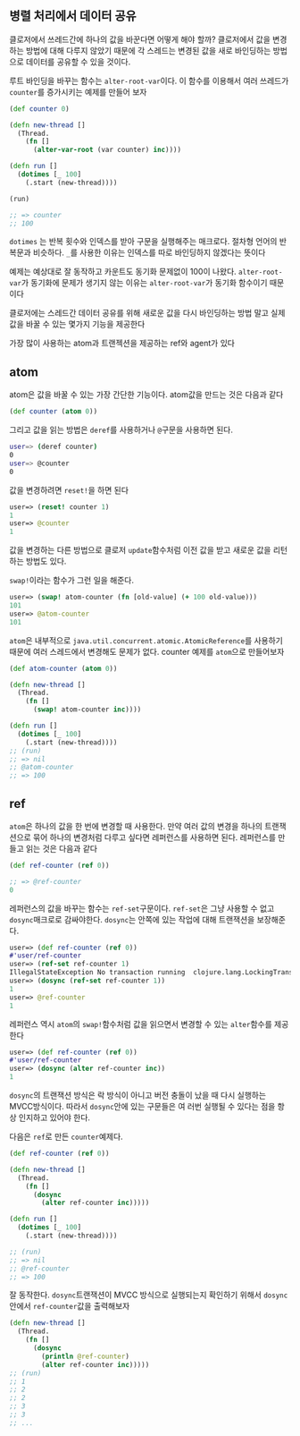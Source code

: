 ## 병렬 처리에서 데이터 공유

클로저에서 쓰레드간에 하나의 값을 바꾼다면 어떻게 해야 할까? 클로저에서 값을 변경하는 방법에 대해 다루지 않았기 때문에 각 스레드는 변경된 값을 새로 바인딩하는 방법으로 데이터를 공유할 수 있을 것이다.

루트 바인딩을 바꾸는 함수는 `alter-root-var`이다. 이 함수를 이용해서 여러 쓰레드가 `counter`를 증가시키는 예제를 만들어 보자

```clojure
(def counter 0)

(defn new-thread []
  (Thread.
    (fn []
      (alter-var-root (var counter) inc))))

(defn run []
  (dotimes [_ 100]
    (.start (new-thread))))

(run)

;; => counter
;; 100
```

`dotimes` 는 반복 횟수와 인덱스를 받아 구문을 실행해주는 매크로다. 절차형 언어의 반복문과 비슷하다. `_`를 사용한 이유는 인덱스를 따로 바인딩하지 않겠다는 뜻이다

예제는 예상대로 잘 동작하고 카운트도 동기화 문제없이 100이 나왔다. `alter-root-var`가 동기화에 문제가 생기지 않는 이유는 `alter-root-var`가 동기화 함수이기 때문이다

클로저에는 스레드간 데이터 공유를 위해 새로운 값을 다시 바인딩하는 방법 말고 실제 값을 바꿀 수 있는 몇가지 기능을 제공한다

가장 많이 사용하는 atom과 트랜젝션을 제공하는 ref와 agent가 있다



## atom

atom은 값을 바꿀 수 있는 가장 간단한 기능이다. atom값을 만드는 것은 다음과 같다

```clojure
(def counter (atom 0))
```

그리고 값을 읽는 방법은 `deref`를 사용하거나 `@`구문을 사용하면 된다.

```bash
user=> (deref counter)
0
user=> @counter
0
```

값을 변경하려면 `reset!`을 하면 된다

```clojure
user=> (reset! counter 1)
1
user=> @counter
1
```

값을 변경하는 다른 방법으로 클로저 `update`함수처럼 이전 값을 받고 새로운 값을 리턴하는 방법도 있다.

`swap!`이라는 함수가 그런 일을 해준다.

```clojure
user=> (swap! atom-counter (fn [old-value] (+ 100 old-value)))
101
user=> @atom-counter
101
```

`atom`은 내부적으로 `java.util.concurrent.atomic.AtomicReference`를 사용하기 때문에 여러 스레드에서 변경해도 문제가 없다. counter 예제를 `atom`으로 만들어보자

```clojure
(def atom-counter (atom 0))

(defn new-thread []
  (Thread.
    (fn []
      (swap! atom-counter inc))))

(defn run []
  (dotimes [_ 100]
    (.start (new-thread))))
;; (run)
;; => nil
;; @atom-counter
;; => 100
```



## ref

`atom`은 하나의 값을 한 번에 변경할 때 사용한다. 만약 여러 값의 변경을 하나의 트랜잭션으로 묶어 하나의 변경처럼 다루고 싶다면 레퍼런스를 사용하면 된다. 레퍼런스를 만들고 읽는 것은 다음과 같다

```clojure
(def ref-counter (ref 0))

;; => @ref-counter
0
```

레퍼런스의 값을 바꾸는 함수는 `ref-set`구문이다. `ref-set`은 그냥 사용할 수 없고 `dosync`매크로로 감싸야한다. `dosync`는 안쪽에 있는 작업에 대해 트랜잭션을 보장해준다.

```clojure
user=> (def ref-counter (ref 0))
#'user/ref-counter
user=> (ref-set ref-counter 1)
IllegalStateException No transaction running  clojure.lang.LockingTransaction.getEx (LockingTransaction.java:208)
user=> (dosync (ref-set ref-counter 1))
1
user=> @ref-counter
1
```

레퍼런스 역시 `atom`의 `swap!`함수처럼 값을 읽으면서 변경할 수 있는 `alter`함수를 제공한다

```clojure
user=> (def ref-counter (ref 0))
#'user/ref-counter
user=> (dosync (alter ref-counter inc))
1
```

`dosync`의 트랜잭션 방식은 락 방식이 아니고 버전 충돌이 났을 때 다시 실행하는 MVCC방식이다. 따라서 `dosync`안에 있는 구문들은 여 러번 실행될 수 있다는 점을 항상 인지하고 있어야 한다.

다음은 `ref`로 만든 `counter`예제다.

```clojure
(def ref-counter (ref 0))

(defn new-thread []
  (Thread.
    (fn []
      (dosync
        (alter ref-counter inc)))))

(defn run []
  (dotimes [_ 100]
    (.start (new-thread))))

;; (run)
;; => nil
;; @ref-counter
;; => 100
```

잘 동작한다. `dosync`트랜잭션이 MVCC 방식으로 실행되는지 확인하기 위해서 `dosync`안에서 `ref-counter`값을 출력해보자

```clojure
(defn new-thread []
  (Thread.
    (fn []
      (dosync
        (println @ref-counter)
        (alter ref-counter inc)))))
;; (run)
;; 1
;; 2
;; 2
;; 3
;; 3
;; ...
```